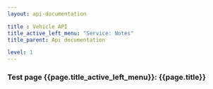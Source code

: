 ```yaml
---
layout: api-documentation

title : Vehicle API
title_active_left_menu: "Service: Notes"
title_parent: Api documentation

level: 1
---
```



### Test page {{page.title_active_left_menu}}: {{page.title}}


